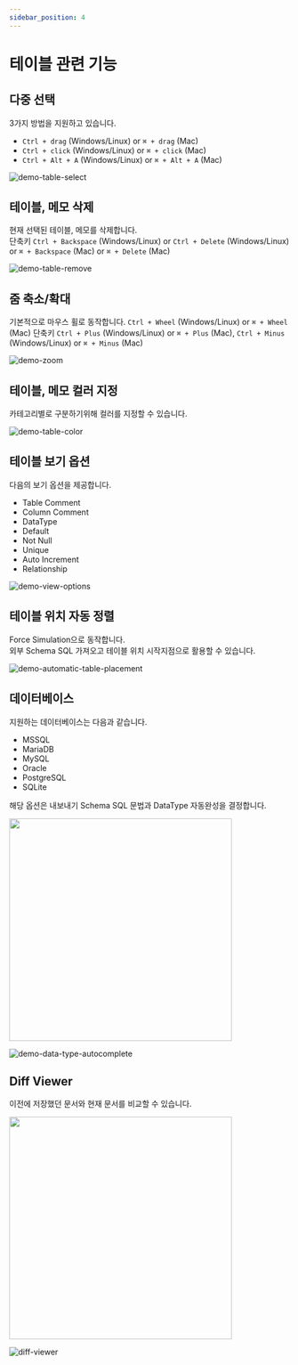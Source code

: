 ```yaml
---
sidebar_position: 4
---
```


# 테이블 관련 기능

## 다중 선택

3가지 방법을 지원하고 있습니다.

- `Ctrl + drag` (Windows/Linux) or `⌘ + drag` (Mac)
- `Ctrl + click` (Windows/Linux) or `⌘ + click` (Mac)
- `Ctrl + Alt + A` (Windows/Linux) or `⌘ + Alt + A` (Mac)

![demo-table-select](/img/demo-table-select.webp)

## 테이블, 메모 삭제

현재 선택된 테이블, 메모를 삭제합니다.  
단축키 `Ctrl + Backspace` (Windows/Linux) or `Ctrl + Delete` (Windows/Linux) or `⌘ + Backspace` (Mac) or `⌘ + Delete` (Mac)

![demo-table-remove](/img/demo-table-remove.webp)

## 줌 축소/확대

기본적으로 마우스 휠로 동작합니다. `Ctrl + Wheel` (Windows/Linux) or `⌘ + Wheel` (Mac)
단축키 `Ctrl + Plus` (Windows/Linux) or `⌘ + Plus` (Mac), `Ctrl + Minus` (Windows/Linux) or `⌘ + Minus` (Mac)

![demo-zoom](/img/demo-zoom.webp)

## 테이블, 메모 컬러 지정

카테고리별로 구분하기위해 컬러를 지정할 수 있습니다.

![demo-table-color](/img/demo-table-color.webp)

## 테이블 보기 옵션

다음의 보기 옵션을 제공합니다.

- Table Comment
- Column Comment
- DataType
- Default
- Not Null
- Unique
- Auto Increment
- Relationship

![demo-view-options](/img/demo-view-options.webp)

## 테이블 위치 자동 정렬

Force Simulation으로 동작합니다.  
외부 Schema SQL 가져오고 테이블 위치 시작지점으로 활용할 수 있습니다.

![demo-automatic-table-placement](/img/demo-automatic-table-placement.webp)

## 데이터베이스

지원하는 데이터베이스는 다음과 같습니다.

- MSSQL
- MariaDB
- MySQL
- Oracle
- PostgreSQL
- SQLite

해당 옵션은 내보내기 Schema SQL 문법과 DataType 자동완성을 결정합니다.

<img src="/img/database-menu.png" width="400" />

![demo-data-type-autocomplete](/img/demo-data-type-autocomplete.webp)

## Diff Viewer

이전에 저장했던 문서와 현재 문서를 비교할 수 있습니다.

<img src="/img/context-menu-diff-viewer.png" width="400" />

![diff-viewer](/img/diff-viewer.png)
